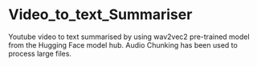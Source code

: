 # Video_to_text_Summariser
Youtube video to text summarised by using wav2vec2 pre-trained model from the Hugging Face model hub.
Audio Chunking has been used to process large files.
